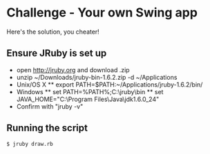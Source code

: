 # Challenge - Your own Swing app

Here's the solution, you cheater!

## Ensure JRuby is set up

* open http://jruby.org and download .zip
* unzip ~/Downloads/jruby-bin-1.6.2.zip -d ~/Applications
* Unix/OS X
** export PATH=$PATH:~/Applications/jruby-1.6.2/bin/
* Windows
** set PATH=%PATH%;C:\jruby\bin
** set JAVA_HOME="C:\Program Files\Java\jdk1.6.0_24"
* Confirm with "jruby -v"

## Running the script

    $ jruby draw.rb
